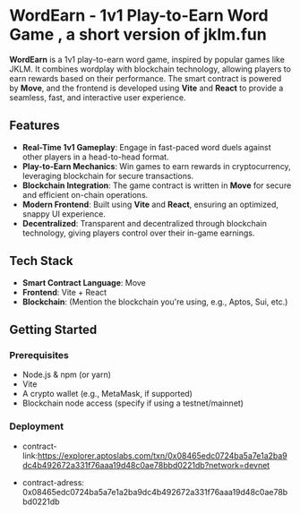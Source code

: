# WordEarn - 1v1 Play-to-Earn Word Game , a short version of jklm.fun
**WordEarn** is a 1v1 play-to-earn word game, inspired by popular games like JKLM. It combines wordplay with blockchain technology, allowing players to earn rewards based on their performance. The smart contract is powered by **Move**, and the frontend is developed using **Vite** and **React** to provide a seamless, fast, and interactive user experience.

## Features

- **Real-Time 1v1 Gameplay**: Engage in fast-paced word duels against other players in a head-to-head format.
- **Play-to-Earn Mechanics**: Win games to earn rewards in cryptocurrency, leveraging blockchain for secure transactions.
- **Blockchain Integration**: The game contract is written in **Move** for secure and efficient on-chain operations.
- **Modern Frontend**: Built using **Vite** and **React**, ensuring an optimized, snappy UI experience.
- **Decentralized**: Transparent and decentralized through blockchain technology, giving players control over their in-game earnings.

## Tech Stack

- **Smart Contract Language**: Move
- **Frontend**: Vite + React
- **Blockchain**: (Mention the blockchain you're using, e.g., Aptos, Sui, etc.)

## Getting Started

### Prerequisites

- Node.js & npm (or yarn)
- Vite
- A crypto wallet (e.g., MetaMask, if supported)
- Blockchain node access (specify if using a testnet/mainnet)

### Deployment
- contract-link:https://explorer.aptoslabs.com/txn/0x08465edc0724ba5a7e1a2ba9dc4b492672a331f76aaa19d48c0ae78bbd0221db?network=devnet



- contract-adress: 0x08465edc0724ba5a7e1a2ba9dc4b492672a331f76aaa19d48c0ae78bbd0221db
